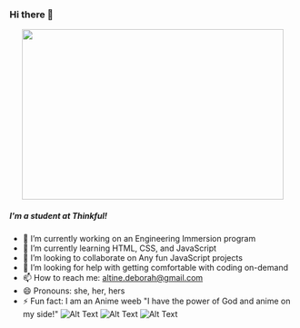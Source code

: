 ### Hi there 👋  

<p align="center">
  <img width="460" height="300" src="https://media.giphy.com/media/m9YZVin3cgIlPQzE2A/giphy.gif">
</p>

<!--
**DebTheDev/DebTheDev** is a ✨ _special_ ✨ repository because its `README.md` (this file) appears on your GitHub profile.

Here are some ideas to get you started:

- 🔭 I’m currently working on ...
- 🌱 I’m currently learning ...
- 👯 I’m looking to collaborate on ...
- 🤔 I’m looking for help with ...
- 💬 Ask me about ...
- 📫 How to reach me: ...
- 😄 Pronouns: ...
- ⚡ Fun fact: ...
-->

  ##### I'm a student at Thinkful!
- 🔭 I’m currently working on an Engineering Immersion program 
- 🌱 I’m currently learning HTML, CSS, and JavaScript
- 👯 I’m looking to collaborate on Any fun JavaScript projects
- 🤔 I’m looking for help with getting comfortable with coding on-demand
- 📫 How to reach me: altine.deborah@gmail.com
- 😄 Pronouns: she, her, hers
- ⚡ Fun fact: I am an Anime weeb "I have the power of God and anime on my side!"
![Alt Text](https://media.giphy.com/media/VJiQRddV3K46dL4u2o/giphy.gif)
![Alt Text](https://media.giphy.com/media/2fPig3PMSsZqIbq0Tc/giphy.gif)
![Alt Text](https://media.giphy.com/media/iIifSQSQUKteo/giphy.gif) 
